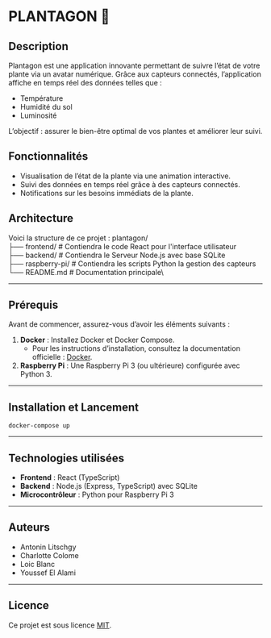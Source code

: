 # PLANTAGON 🌱

## Description

Plantagon est une application innovante permettant de suivre l’état de votre plante via un avatar numérique. Grâce aux capteurs connectés, l’application affiche en temps réel des données telles que :

- Température
- Humidité du sol
- Luminosité

L’objectif : assurer le bien-être optimal de vos plantes et améliorer leur suivi.

## Fonctionnalités

- Visualisation de l’état de la plante via une animation interactive.
- Suivi des données en temps réel grâce à des capteurs connectés.
- Notifications sur les besoins immédiats de la plante.

## Architecture

Voici la structure de ce projet :
plantagon/ \
├── frontend/ # Contiendra le code React pour l'interface utilisateur\
├── backend/ # Contiendra le Serveur Node.js avec base SQLite\
├── raspberry-pi/ # Contiendra les scripts Python la gestion des capteurs\
└── README.md # Documentation principale\

---

## Prérequis

Avant de commencer, assurez-vous d’avoir les éléments suivants :

1. **Docker** : Installez Docker et Docker Compose.
   - Pour les instructions d’installation, consultez la documentation officielle : [Docker](https://docs.docker.com/get-docker/).
2. **Raspberry Pi** : Une Raspberry Pi 3 (ou ultérieure) configurée avec Python 3.

---

## Installation et Lancement

`docker-compose up`

---

## Technologies utilisées

- **Frontend** : React (TypeScript)
- **Backend** : Node.js (Express, TypeScript) avec SQLite
- **Microcontrôleur** : Python pour Raspberry Pi 3

---

## Auteurs

- Antonin Litschgy
- Charlotte Colome
- Loic Blanc
- Youssef El Alami

---

## Licence

Ce projet est sous licence [MIT](LICENSE).
